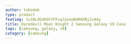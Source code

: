 ```yaml
---
author: tokodab
type: product
featimg: 1v28LdGdHSFYFFsqJyxeoB4R6hNj2sAXy
title: Daredevil Moon Knight 2 Samsung Galaxy S9 Case
tags: [samsung, galaxy, s9]
category: [samsung]
---
```

